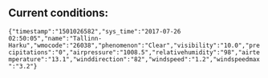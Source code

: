 ## Current conditions: 
 ``` {"timestamp":"1501026582","sys_time":"2017-07-26 02:50:05","name":"Tallinn-Harku","wmocode":"26038","phenomenon":"Clear","visibility":"10.0","precipitations":"0","airpressure":"1008.5","relativehumidity":"98","airtemperature":"13.1","winddirection":"82","windspeed":"1.2","windspeedmax":"3.2"} ```
